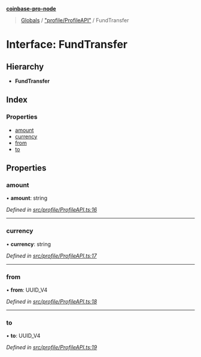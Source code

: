 **[coinbase-pro-node](../README.md)**

> [Globals](../globals.md) / ["profile/ProfileAPI"](../modules/_profile_profileapi_.md) / FundTransfer

# Interface: FundTransfer

## Hierarchy

- **FundTransfer**

## Index

### Properties

- [amount](_profile_profileapi_.fundtransfer.md#amount)
- [currency](_profile_profileapi_.fundtransfer.md#currency)
- [from](_profile_profileapi_.fundtransfer.md#from)
- [to](_profile_profileapi_.fundtransfer.md#to)

## Properties

### amount

• **amount**: string

_Defined in [src/profile/ProfileAPI.ts:16](https://github.com/bennyn/coinbase-pro-node/blob/7eff64a/src/profile/ProfileAPI.ts#L16)_

---

### currency

• **currency**: string

_Defined in [src/profile/ProfileAPI.ts:17](https://github.com/bennyn/coinbase-pro-node/blob/7eff64a/src/profile/ProfileAPI.ts#L17)_

---

### from

• **from**: UUID_V4

_Defined in [src/profile/ProfileAPI.ts:18](https://github.com/bennyn/coinbase-pro-node/blob/7eff64a/src/profile/ProfileAPI.ts#L18)_

---

### to

• **to**: UUID_V4

_Defined in [src/profile/ProfileAPI.ts:19](https://github.com/bennyn/coinbase-pro-node/blob/7eff64a/src/profile/ProfileAPI.ts#L19)_
